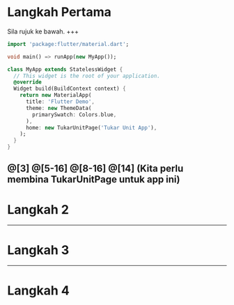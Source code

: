 # Langkah Pertama
Sila rujuk ke bawah.
+++
```dart
import 'package:flutter/material.dart';

void main() => runApp(new MyApp());

class MyApp extends StatelessWidget {
  // This widget is the root of your application.
  @override
  Widget build(BuildContext context) {
    return new MaterialApp(
      title: 'Flutter Demo',
      theme: new ThemeData(
        primarySwatch: Colors.blue,
      ),
      home: new TukarUnitPage('Tukar Unit App'),
    );
  }
}
```
@[3]
@[5-16]
@[8-16]
@[14] (Kita perlu membina TukarUnitPage untuk app ini)
---
# Langkah 2
---
# Langkah 3
---
# Langkah 4
